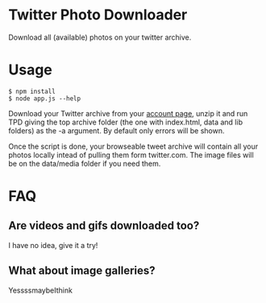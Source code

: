 # Twitter Photo Downloader
Download all (available) photos on your twitter archive.

# Usage
	$ npm install
	$ node app.js --help

Download your Twitter archive from your [account page](https://twitter.com/settings/account), unzip it and run TPD giving the top archive folder (the one with index.html, data and lib folders) as the -a argument. By default only errors will be shown.

Once the script is done, your browseable tweet archive will contain all your photos locally intead of pulling them form twitter.com. The image files will be on the data/media folder if you need them.

# FAQ
## Are videos and gifs downloaded too?
I have no idea, give it a try!

## What about image galleries?
YessssmaybeIthink
